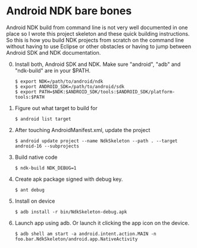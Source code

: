 Android NDK bare bones
======================

Android NDK build from command line is not very well documented in one place so
I wrote this project skeleton and these quick building instructions.
So this is how you build NDK projects from scratch on the command line without
having to use Eclipse or other obstacles or having to jump between Android SDK
and NDK documentation.

0.  Install both, Android SDK and NDK. Make sure "android", "adb" and
    "ndk-build" are in your $PATH.

        $ export NDK=/path/to/android/ndk
        $ export ANDROID_SDK=/path/to/android/sdk
        $ export PATH=$NDK:$ANDROID_SDK/tools:$ANDROID_SDK/platform-tools:$PATH

1.  Figure out what target to build for

        $ android list target

2.  After touching AndroidManifest.xml, update the project

        $ android update project --name NdkSkeleton --path . --target android-16 --subprojects

3.  Build native code

        $ ndk-build NDK_DEBUG=1

4.  Create apk package signed with debug key.

        $ ant debug

5.  Install on device

        $ adb install -r bin/NdkSkeleton-debug.apk

6.  Launch app using adb.
    Or launch it clicking the app icon on the device.

        $ adb shell am start -a android.intent.action.MAIN -n foo.bar.NdkSkeleton/android.app.NativeActivity
